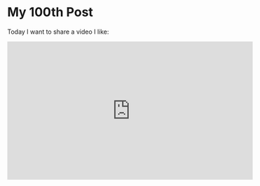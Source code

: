 # My 100th Post

Today I want to share a video I like:

<iframe width="560" height="315"
        src="https://www.youtube.com/embed/WVDH2Rm-ECA"
        frameborder="0"
        allow="accelerometer; autoplay; clipboard-write; encrypted-media; gyroscope; picture-in-picture"
        allowfullscreen>
</iframe>
